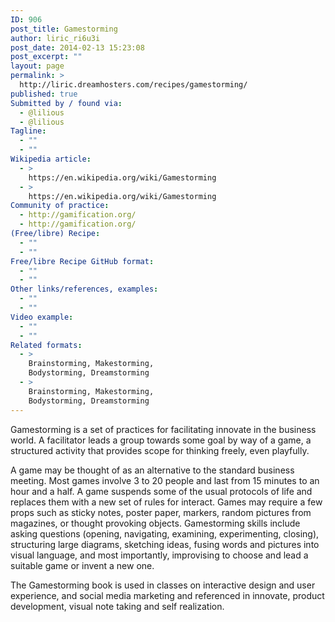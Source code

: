 ```yaml
---
ID: 906
post_title: Gamestorming
author: liric_ri6u3i
post_date: 2014-02-13 15:23:08
post_excerpt: ""
layout: page
permalink: >
  http://liric.dreamhosters.com/recipes/gamestorming/
published: true
Submitted by / found via:
  - @lilious
  - @lilious
Tagline:
  - ""
  - ""
Wikipedia article:
  - >
    https://en.wikipedia.org/wiki/Gamestorming
  - >
    https://en.wikipedia.org/wiki/Gamestorming
Community of practice:
  - http://gamification.org/
  - http://gamification.org/
(Free/libre) Recipe:
  - ""
  - ""
Free/libre Recipe GitHub format:
  - ""
  - ""
Other links/references, examples:
  - ""
  - ""
Video example:
  - ""
  - ""
Related formats:
  - >
    Brainstorming, Makestorming,
    Bodystorming, Dreamstorming
  - >
    Brainstorming, Makestorming,
    Bodystorming, Dreamstorming
---
```

Gamestorming is a set of practices for facilitating innovate in the business world. A facilitator leads a group towards some goal by way of a game, a structured activity that provides scope for thinking freely, even playfully.

A game may be thought of as an alternative to the standard business meeting. Most games involve 3 to 20 people and last from 15 minutes to an hour and a half. A game suspends some of the usual protocols of life and replaces them with a new set of rules for interact. Games may require a few props such as sticky notes, poster paper, markers, random pictures from magazines, or thought provoking objects. Gamestorming skills include asking questions (opening, navigating, examining, experimenting, closing), structuring large diagrams, sketching ideas, fusing words and pictures into visual language, and most importantly, improvising to choose and lead a suitable game or invent a new one.

The Gamestorming book is used in classes on interactive design and user experience, and social media marketing and referenced in innovate, product development, visual note taking and self realization.